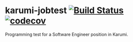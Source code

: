 # karumi-jobtest [![Build Status](https://travis-ci.com/Firenz/karumi-jobtest.svg?branch=master)](https://travis-ci.com/Firenz/karumi-jobtest) [![codecov](https://codecov.io/gh/Firenz/karumi-jobtest/branch/master/graph/badge.svg)](https://codecov.io/gh/Firenz/karumi-jobtest)

Programming test for a Software Engineer position in Karumi.
